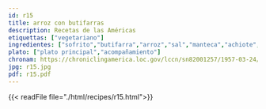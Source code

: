 ```yaml
---
id: r15
title: arroz con butifarras
description: Recetas de las Américas
etiquettas: ["vegetariano"]
ingredientes: ["sofrito","butifarra","arroz","sal","manteca","achiote","agua"]
plato: ["plato principal","acompañamiento"]
chronam: https://chroniclingamerica.loc.gov/lccn/sn82001257/1957-03-24/ed-1/seq-5/
jpg: r15.jpg
pdf: r15.pdf
---
```


{{< readFile file="./html/recipes/r15.html">}}